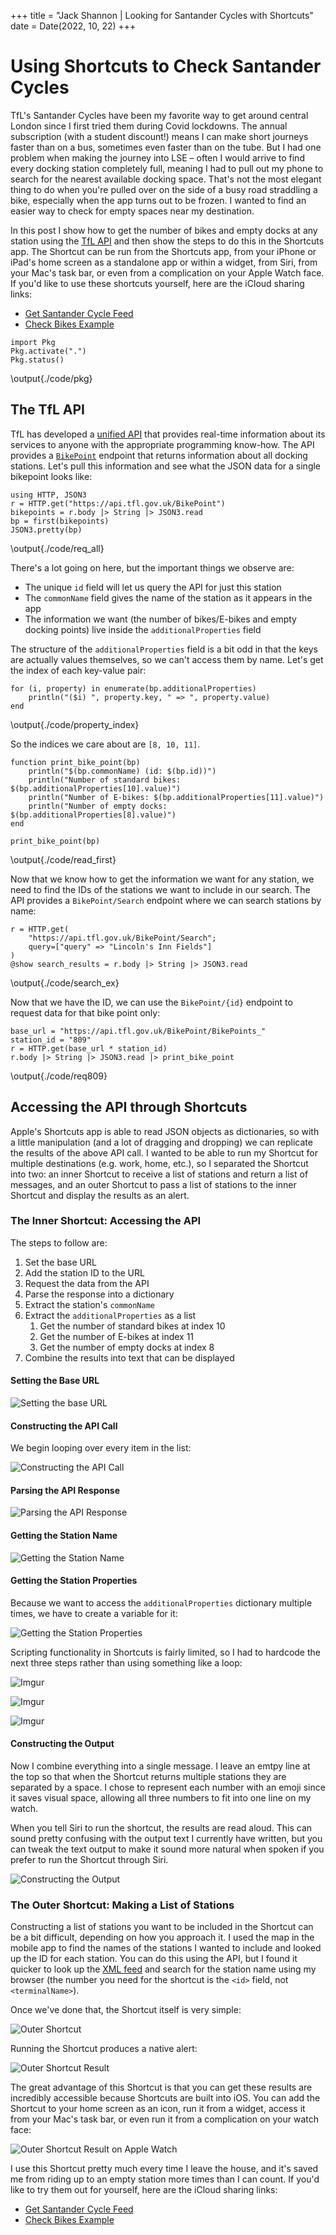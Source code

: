 +++
title = "Jack Shannon | Looking for Santander Cycles with Shortcuts"
date = Date(2022, 10, 22)
+++

# Using Shortcuts to Check Santander Cycles

TfL's Santander Cycles have been my favorite way to get around central London since I first tried them during Covid lockdowns. The annual subscription (with a student discount!) means I can make short journeys faster than on a bus, sometimes even faster than on the tube. But I had one problem when making the journey into LSE – often I would arrive to find every docking station completely full, meaning I had to pull out my phone to search for the nearest available docking space. That's not the most elegant thing to do when you're pulled over on the side of a busy road straddling a bike, especially when the app turns out to be frozen. I wanted to find an easier way to check for empty spaces near my destination.

In this post I show how to get the number of bikes and empty docks at any station using the [TfL API](https://tfl.gov.uk/info-for/open-data-users/unified-api#on-this-page-1) and then show the steps to do this in the Shortcuts app. The Shortcut can be run from the Shortcuts app, from your iPhone or iPad's home screen as a standalone app or within a widget, from Siri, from your Mac's task bar, or even from a complication on your Apple Watch face. If you'd like to use these shortcuts yourself, here are the iCloud sharing links:

- [Get Santander Cycle Feed](https://www.icloud.com/shortcuts/c09620f69b804c62a11f2c8bb4b2b5ef)
- [Check Bikes Example](https://www.icloud.com/shortcuts/d02693b7d1204478a7cf881c6c4de5db)

```julia:./code/pkg
import Pkg
Pkg.activate(".")
Pkg.status()
```
\output{./code/pkg}

## The TfL API

TfL has developed a [unified API](https://tfl.gov.uk/info-for/open-data-users/unified-api#on-this-page-1) that provides real-time information about its services to anyone with the appropriate programming know-how. The API provides a [`BikePoint`](https://api.tfl.gov.uk/swagger/ui/index.html?url=/swagger/docs/v1#!/BikePoint/BikePoint_GetAll) endpoint that returns information about all docking stations. Let's pull this information and see what the JSON data for a single bikepoint looks like:

```julia:./code/req_all
using HTTP, JSON3
r = HTTP.get("https://api.tfl.gov.uk/BikePoint")
bikepoints = r.body |> String |> JSON3.read
bp = first(bikepoints)
JSON3.pretty(bp)
```
\output{./code/req_all}

There's a lot going on here, but the important things we observe are:

- The unique `id` field will let us query the API for just this station
- The `commonName` field gives the name of the station as it appears in the app
- The information we want (the number of bikes/E-bikes and empty docking points) live inside the `additionalProperties` field

The structure of the `additionalProperties` field is a bit odd in that the keys are actually values themselves, so we can't access them by name. Let's get the index of each key-value pair:

```julia:./code/property_index
for (i, property) in enumerate(bp.additionalProperties)
    println("($i) ", property.key, " => ", property.value)
end
```
\output{./code/property_index}

So the indices we care about are `[8, 10, 11]`.

```julia:./code/read_first
function print_bike_point(bp)
    println("$(bp.commonName) (id: $(bp.id))")
    println("Number of standard bikes: $(bp.additionalProperties[10].value)")
    println("Number of E-bikes: $(bp.additionalProperties[11].value)")
    println("Number of empty docks: $(bp.additionalProperties[8].value)")
end

print_bike_point(bp)
```
\output{./code/read_first}

Now that we know how to get the information we want for any station, we need to find the IDs of the stations we want to include in our search. The API provides a `BikePoint/Search` endpoint where we can search stations by name:

```julia:./code/search_ex
r = HTTP.get(
    "https://api.tfl.gov.uk/BikePoint/Search";
    query=["query" => "Lincoln's Inn Fields"]
)
@show search_results = r.body |> String |> JSON3.read
```
\output{./code/search_ex}

Now that we have the ID, we can use the `BikePoint/{id}` endpoint to request data for that bike point only:

```julia:./code/req809
base_url = "https://api.tfl.gov.uk/BikePoint/BikePoints_"
station_id = "809"
r = HTTP.get(base_url * station_id)
r.body |> String |> JSON3.read |> print_bike_point
```
\output{./code/req809}

## Accessing the API through Shortcuts

Apple's Shortcuts app is able to read JSON objects as dictionaries, so with a little manipulation (and a lot of dragging and dropping) we can replicate the results of the above API call. I wanted to be able to run my Shortcut for multiple destinations (e.g. work, home, etc.), so I separated the Shortcut into two: an inner Shortcut to receive a list of stations and return a list of messages, and an outer Shortcut to pass a list of stations to the inner Shortcut and display the results as an alert.

### The Inner Shortcut: Accessing the API

The steps to follow are:

1. Set the base URL
2. Add the station ID to the URL
3. Request the data from the API
4. Parse the response into a dictionary
5. Extract the station's `commonName`
6. Extract the `additionalProperties` as a list
   1. Get the number of standard bikes at index 10
   2. Get the number of E-bikes at index 11
   3. Get the number of empty docks at index 8
7. Combine the results into text that can be displayed

#### Setting the Base URL

![Setting the base URL](https://i.imgur.com/pxozQqv.jpg)

#### Constructing the API Call

We begin looping over every item in the list:

![Constructing the API Call](https://i.imgur.com/9xawuLo.jpg)

#### Parsing the API Response

![Parsing the API Response](https://i.imgur.com/TOyDXSe.jpg)

#### Getting the Station Name

![Getting the Station Name](https://i.imgur.com/IDb1pZp.jpg)

#### Getting the Station Properties

Because we want to access the `additionalProperties` dictionary multiple times, we have to create a variable for it:

![Getting the Station Properties](https://i.imgur.com/Fl5qHd5.jpg)

Scripting functionality in Shortcuts is fairly limited, so I had to hardcode the next three steps rather than using something like a loop:

![Imgur](https://i.imgur.com/2NKDqoe.jpg)

![Imgur](https://i.imgur.com/w3SphGm.jpg)

![Imgur](https://i.imgur.com/TPAqt0b.jpg)

#### Constructing the Output

Now I combine everything into a single message. I leave an emtpy line at the top so that when the Shortcut returns multiple stations they are separated by a space. I chose to represent each number with an emoji since it saves visual space, allowing all three numbers to fit into one line on my watch.

When you tell Siri to run the shortcut, the results are read aloud. This can sound pretty confusing with the output text I currently have written, but you can tweak the text output to make it sound more natural when spoken if you prefer to run the Shortcut through Siri.

![Constructing the Output](https://i.imgur.com/s6tX0Ng.jpg)

### The Outer Shortcut: Making a List of Stations

Constructing a list of stations you want to be included in the Shortcut can be a bit difficult, depending on how you approach it. I used the map in the mobile app to find the names of the stations I wanted to include and looked up the ID for each station. You can do this using the API, but I found it quicker to look up the [XML feed](https://tfl.gov.uk/tfl/syndication/feeds/cycle-hire/livecyclehireupdates.xml) and search for the station name using my browser (the number you need for the shortcut is the `<id>` field, not `<terminalName>`).

Once we've done that, the Shortcut itself is very simple:

![Outer Shortcut](https://i.imgur.com/T4x9Xgg.jpg)

Running the Shortcut produces a native alert:

![Outer Shortcut Result](https://i.imgur.com/3ehTuKz.jpg)

The great advantage of this Shortcut is that you can get these results are incredibly accessible because Shortcuts are built into iOS. You can add the Shortcut to your home screen as an icon, run it from a widget, access it from your Mac's task bar, or even run it from a complication on your watch face:

![Outer Shortcut Result on Apple Watch](https://i.imgur.com/jGhff4h.png)

I use this Shortcut pretty much every time I leave the house, and it's saved me from riding up to an empty station more times than I can count. If you'd like to try them out for yourself, here are the iCloud sharing links:

- [Get Santander Cycle Feed](https://www.icloud.com/shortcuts/c09620f69b804c62a11f2c8bb4b2b5ef)
- [Check Bikes Example](https://www.icloud.com/shortcuts/d02693b7d1204478a7cf881c6c4de5db)